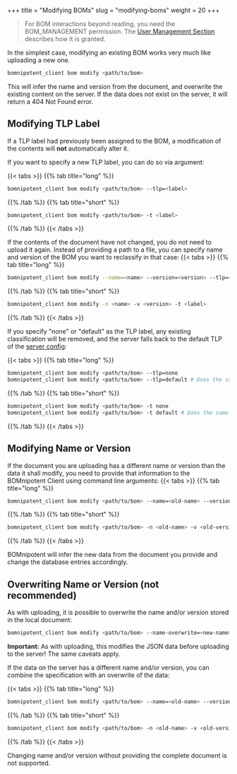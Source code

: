 +++
title = "Modifying BOMs"
slug = "modifying-boms"
weight = 20
+++

> For BOM interactions beyond reading, you need the BOM_MANAGEMENT permission. The [User Management Section](/client/system-manager/user-management/) describes how it is granted.

In the simplest case, modifying an existing BOM works very much like uploading a new one.
```bash
bomnipotent_client bom modify <path/to/bom>
```

This will infer the name and version from the document, and overwrite the existing content on the server. If the data does not exist on the server, it will return a 404 Not Found error.

## Modifying TLP Label

If a TLP label had previously been assigned to the BOM, a modification of the contents will **not** automatically alter it.

If you want to specify a new TLP label, you can do so via argument:

{{< tabs >}}
{{% tab title="long" %}}
```bash
bomnipotent_client bom modify <path/to/bom> --tlp=<label>
```
{{% /tab %}}
{{% tab title="short" %}}
```bash
bomnipotent_client bom modify <path/to/bom> -t <label>
```
{{% /tab %}}
{{< /tabs >}}

If the contents of the document have not changed, you do not need to upload it again. Instead of providing a path to a file, you can specify name and version of the BOM you want to reclassify in that case:
{{< tabs >}}
{{% tab title="long" %}}
```bash
bomnipotent_client bom modify --name=<name> --version=<version> --tlp=<label>
```
{{% /tab %}}
{{% tab title="short" %}}
```bash
bomnipotent_client bom modify -n <name> -v <version> -t <label>
```
{{% /tab %}}
{{< /tabs >}}

If you specify "none" or "default" as the TLP label, any existing classification will be removed, and the server falls back to the default TLP of the [server config](/server/configuration/default-tlp/):

{{< tabs >}}
{{% tab title="long" %}}
```bash
bomnipotent_client bom modify <path/to/bom> --tlp=none
bomnipotent_client bom modify <path/to/bom> --tlp=default # Does the same
```
{{% /tab %}}
{{% tab title="short" %}}
```bash
bomnipotent_client bom modify <path/to/bom> -t none
bomnipotent_client bom modify <path/to/bom> -t default # Does the same
```
{{% /tab %}}
{{< /tabs >}}

## Modifying Name or Version

If the document you are uploading has a different name or version than the data it shall modify, you need to provide that information to the BOMnipotent Client using command line arguments:
{{< tabs >}}
{{% tab title="long" %}}
```bash
bomnipotent_client bom modify <path/to/bom> --name=<old-name> --version=<old-version>
```
{{% /tab %}}
{{% tab title="short" %}}
```bash
bomnipotent_client bom modify <path/to/bom> -n <old-name> -v <old-version>
```
{{% /tab %}}
{{< /tabs >}}

BOMnipotent will infer the new data from the document you provide and change the database entries accordingly.

## Overwriting Name or Version (not recommended)

As with uploading, it is possible to overwrite the name and/or version stored in the local document:

```bash
bomnipotent_client bom modify <path/to/bom> --name-overwrite=<new-name> --version-overwrite=<new-version>
```

**Important:** As with uploading, this modifies the JSON data before uploading to the server! The same caveats apply.

If the data on the server has a different name and/or version, you can combine the specification with an overwrite of the data:

{{< tabs >}}
{{% tab title="long" %}}
```bash
bomnipotent_client bom modify <path/to/bom> --name=<old-name> --version=<old-version> --name-overwrite=<new-name> --version-overwrite=<new-version>
```
{{% /tab %}}
{{% tab title="short" %}}
```bash
bomnipotent_client bom modify <path/to/bom> -n <old-name> -v <old-version> --name-overwrite=<new-name> --version-overwrite=<new-version>
```
{{% /tab %}}
{{< /tabs >}}

Changing name and/or version without providing the complete document is not supported.
